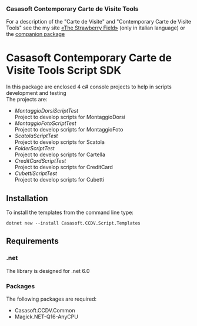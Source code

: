 ### Casasoft Contemporary Carte de Visite Tools

For a description of the "Carte de Visite" and  "Contemporary Carte de Visite Tools"
see the my site [«The Strawberry Field»](https://strawberryfield.altervista.org/carte_de_visite/)
(only in italian language) or the [companion package](https://www.nuget.org/packages/Casasoft.CCDV.Common/)

# Casasoft Contemporary Carte de Visite Tools Script SDK

In this package are enclosed 4 c# console projects to help
in scripts development and testing  
The projects are:
- *MontaggioDorsiScriptTest*  
Project to develop scripts for MontaggioDorsi
- *MontaggioFotoScriptTest*  
Project to develop scripts for MontaggioFoto
- *ScatolaScriptTest*  
Project to develop scripts for Scatola
- *FolderScriptTest*  
Project to develop scripts for Cartella
- *CreditCardScriptTest*  
Project to develop scripts for CreditCard
- *CubettiScriptTest*  
Project to develop scripts for Cubetti



## Installation

To install the templates from the command line type:
~~~
dotnet new --install Casasoft.CCDV.Script.Templates 
~~~

## Requirements

### .net

The library is designed for .net 6.0

### Packages

The following packages are required:

- Casasoft.CCDV.Common 
- Magick.NET-Q16-AnyCPU 
